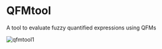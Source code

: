 # QFMtool
A tool to evaluate fuzzy quantified expressions using QFMs

![qfmtool1](https://user-images.githubusercontent.com/36513234/36345491-df3490c8-142b-11e8-8055-100396611e1a.png)
